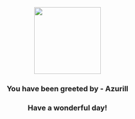 <p align="center">
    <img src="https://raw.githubusercontent.com/PokeAPI/sprites/master/sprites/pokemon/298.png" width="150" height="150">
</p>
<h3 align="center">You have been greeted by - <b>Azurill</b></h3>
<h3 align="center">Have a wonderful day!</h3>
